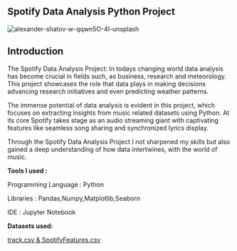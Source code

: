 ## Spotify Data Analysis Python Project


![alexander-shatov-w-qqwn5O-4I-unsplash](https://github.com/barkha2025/Spotify_Data_Analysis/assets/163202348/e6d0dca7-5e82-42e6-a1c0-9671981f7839)
## Introduction

The Spotify Data Analysis Project: In todays changing world data analysis has become crucial in fields such, as business, research and meteorology. This project showcases the role that data plays in making decisions advancing research initiatives and even predicting weather patterns.

The immense potential of data analysis is evident in this project, which focuses on extracting insights from music related datasets using Python. At its core Spotify takes stage as an audio streaming giant with captivating features like seamless song sharing and synchronized lyrics display.

Through the Spotify Data Analysis Project I not sharpened my skills but also gained a deep understanding of how data intertwines, with the world of music.

**Tools I used :**

Programming Language : Python

Libraries : Pandas,Numpy,Matplotlib,Seaborn

IDE : Jupyter Notebook


**Datasets used:**

[track.csv & SpotifyFeatures.csv](https://www.kaggle.com/datasets/lehaknarnauli/spotify-datasets?select=artists.csv)

